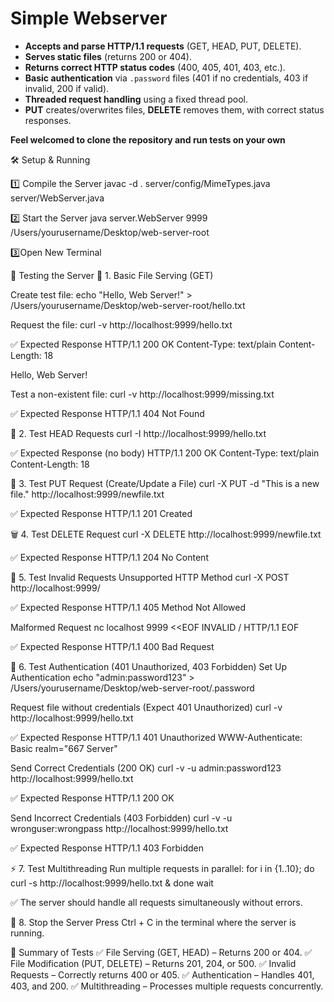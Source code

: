# Simple Webserver

- **Accepts and parse HTTP/1.1 requests** (GET, HEAD, PUT, DELETE).
- **Serves static files** (returns 200 or 404).
- **Returns correct HTTP status codes** (400, 405, 401, 403, etc.).
- **Basic authentication** via `.password` files (401 if no credentials, 403 if invalid, 200 if valid).
- **Threaded request handling** using a fixed thread pool.
- **PUT** creates/overwrites files, **DELETE** removes them, with correct status responses.

**Feel welcomed to clone the repository and run tests on your own**

🛠 Setup & Running

1️⃣ Compile the Server
javac -d . server/config/MimeTypes.java server/WebServer.java

2️⃣ Start the Server
java server.WebServer 9999 /Users/yourusername/Desktop/web-server-root

3️⃣Open New Terminal

🧪 Testing the Server
📂 1. Basic File Serving (GET)

Create test file:
echo "Hello, Web Server!" > /Users/yourusername/Desktop/web-server-root/hello.txt

Request the file:
curl -v http://localhost:9999/hello.txt

✅ Expected Response
HTTP/1.1 200 OK
Content-Type: text/plain
Content-Length: 18

Hello, Web Server!

Test a non-existent file:
curl -v http://localhost:9999/missing.txt

✅ Expected Response
HTTP/1.1 404 Not Found

📝 2. Test HEAD Requests
curl -I http://localhost:9999/hello.txt

✅ Expected Response (no body)
HTTP/1.1 200 OK
Content-Type: text/plain
Content-Length: 18

📄 3. Test PUT Request (Create/Update a File)
curl -X PUT -d "This is a new file." http://localhost:9999/newfile.txt

✅ Expected Response
HTTP/1.1 201 Created

🗑 4. Test DELETE Request
curl -X DELETE http://localhost:9999/newfile.txt

✅ Expected Response
HTTP/1.1 204 No Content

🚫 5. Test Invalid Requests
Unsupported HTTP Method
curl -X POST http://localhost:9999/

✅ Expected Response
HTTP/1.1 405 Method Not Allowed

Malformed Request
nc localhost 9999 <<EOF
INVALID / HTTP/1.1
EOF

✅ Expected Response
HTTP/1.1 400 Bad Request

🔐 6. Test Authentication (401 Unauthorized, 403 Forbidden)
Set Up Authentication
echo "admin:password123" > /Users/yourusername/Desktop/web-server-root/.password

Request file without credentials (Expect 401 Unauthorized)
curl -v http://localhost:9999/hello.txt

✅ Expected Response
HTTP/1.1 401 Unauthorized
WWW-Authenticate: Basic realm="667 Server"

Send Correct Credentials (200 OK)
curl -v -u admin:password123 http://localhost:9999/hello.txt

✅ Expected Response
HTTP/1.1 200 OK

Send Incorrect Credentials (403 Forbidden)
curl -v -u wronguser:wrongpass http://localhost:9999/hello.txt

✅ Expected Response
HTTP/1.1 403 Forbidden

⚡ 7. Test Multithreading
Run multiple requests in parallel:
for i in {1..10}; do curl -s http://localhost:9999/hello.txt & done
wait

✅ The server should handle all requests simultaneously without errors.

🛑 8. Stop the Server
Press Ctrl + C in the terminal where the server is running.

📌 Summary of Tests
✅ File Serving (GET, HEAD) – Returns 200 or 404.
✅ File Modification (PUT, DELETE) – Returns 201, 204, or 500.
✅ Invalid Requests – Correctly returns 400 or 405.
✅ Authentication – Handles 401, 403, and 200.
✅ Multithreading – Processes multiple requests concurrently.